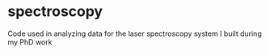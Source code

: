# spectroscopy
Code used in analyzing data for the laser spectroscopy system I built during my PhD work
